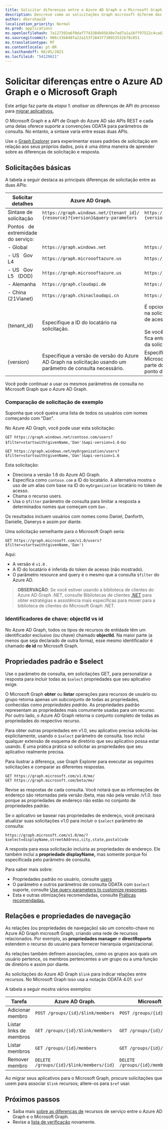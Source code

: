 ```yaml
---
title: Solicitar diferenças entre o Azure AD Graph e o Microsoft Graph
description: Descreve como as solicitações Graph microsoft diferem das solicitações do Azure AD, o que ajuda a migrar aplicativos para o serviço mais novo..
author: dkershaw10
localization_priority: Normal
ms.prod: applications
ms.openlocfilehash: 7a127393a6f0daf7743384b95b30e7ed7a1a16ff97522c4cad3b7d2317599b0c
ms.sourcegitcommit: 986c33b848fa22a153f28437738953532b78c051
ms.translationtype: MT
ms.contentlocale: pt-BR
ms.lasthandoff: 08/05/2021
ms.locfileid: "54129621"
---
```

# <a name="request-differences-between-azure-ad-graph-and-microsoft-graph"></a>Solicitar diferenças entre o Azure AD Graph e o Microsoft Graph

Este artigo faz parte da *etapa 1: analisar as* diferenças de API do processo para [migrar aplicativos.](migrate-azure-ad-graph-planning-checklist.md)

O Microsoft Graph e a API de Graph do Azure AD são APIs REST e cada uma delas oferece suporte a convenções ODATA para parâmetros de consulta. No entanto, a sintaxe varia entre essas duas APIs.

Use o [Graph Explorer](https://aka.ms/ge) para experimentar esses padrões de solicitação em relação aos seus próprios dados, pois é uma ótima maneira de aprender sobre as diferenças de solicitação e resposta.

## <a name="basic-requests"></a>Solicitações básicas

A tabela a seguir destaca as principais diferenças de solicitação entre as duas APIs:

|Solicitar detalhes| Azure AD Graph. | Microsoft Graph |
|---|---|---|
|Sintaxe de solicitação| `https://graph.windows.net/{tenant_id}/` <br> `{resource}?{version}&query-parameters` | `https://graph.microsoft.com/`<br>`{version}/{resource}?query-parameters`|
|Pontos &nbsp; de extremidade do serviço:||
|-&nbsp;Global|`https://graph.windows.net`|`https://graph.microsoft.com`|
|-&nbsp;US &nbsp; Gov &nbsp; L4|`https://graph.microsoftazure.us`|`https://graph.microsoft.us`|
|-&nbsp;US &nbsp; Gov &nbsp; L5 &nbsp; (DOD)|`https://graph.microsoftazure.us`|`https://dod-graph.microsoft.us`|
|-&nbsp;Alemanha|`https://graph.cloudapi.de`|`https://graph.microsoft.de`|
|-&nbsp;China &nbsp; (21Vianet)| `https://graph.chinacloudapi.cn`|`https://microsoftgraph.chinacloudapi.cn`|
|{tenant_id}|Especifique a ID do locatário na solicitação.|É opcional especificar uma ID de locatário na solicitação, pois ela é inferida do token de acesso.<br><br>Se você especificar a ID do locatário, ela fica entre a URL e `{version}` `{resource}` a da solicitação.|
|{version}|Especifique a versão de versão do Azure AD Graph na solicitação usando um parâmetro de consulta necessário.|Especifique a versão de versão do Microsoft Graph na solicitação como parte do caminho da URL logo após o ponto de extremidade do serviço.|

Você pode continuar a usar os mesmos parâmetros de consulta no Microsoft Graph que o Azure AD Graph.

### <a name="example-request-comparison"></a>Comparação de solicitação de exemplo

Suponha que você queira uma lista de todos os usuários com nomes começando com "Dan".

No Azure AD Graph, você pode usar esta solicitação:

`GET https://graph.windows.net/contoso.com/users?$filter=startswith(givenName,'Dan')&api-version=1.6` ou

`GET https://graph.windows.net/myOrganization/users?$filter=startswith(givenName,'Dan')&api-version=1.6`


Esta solicitação:

- Direciona a versão 1.6 do Azure AD Graph.
- Especifica como `contoso.com` a ID do locatário. A alternativa mostra o uso de um alias com base na ID do `myOrganization` locatário no token de acesso.
- Chama o recurso users.
- Usa o `$filter` parâmetro de consulta para limitar a resposta a determinados nomes que começam com `Dan` .

Os resultados incluem usuários com nomes como Daniel, Danforth, Danielle, Danerys e assim por diante.

Uma solicitação semelhante para o Microsoft Graph seria:

`GET https://graph.microsoft.com/v1.0/users?$filter=startswith(givenName,'Dan')`

Aqui:

- A versão é `v1.0` .
- A ID do locatário é inferida do token de acesso (não mostrado).
- O parâmetro resource and query é o mesmo que a consulta `$filter` do Azure AD.

> **OBSERVAÇÃO**: Se você estiver usando a biblioteca de clientes do Azure AD Graph .NET, consulte Bibliotecas de clientes [.NET](migrate-azure-ad-graph-client-libraries.md) para obter estratégias e assistência mais específicas para mover para a biblioteca de clientes do Microsoft Graph .NET.

### <a name="key-identifiers-objectid-vs-id"></a>Identificadores de chave: objectId vs id

No Azure AD Graph, todos os tipos de recursos de entidade têm um identificador exclusivo (ou chave) chamado **objectId**.  Na maior parte (a menos que seja declarado de outra forma), esse mesmo identificador é chamado **de id** no Microsoft Graph.

## <a name="default-properties-and-select"></a>Propriedades padrão e $select

Use o parâmetro de consulta, em solicitações GET, para personalizar a resposta para incluir todas as `$select` propriedades que seu aplicativo exige.

O Microsoft Graph **obter** ou **listar** operações para recursos de usuário ou grupo retorna apenas um subconjunto de todas as propriedades, conhecidas como _propriedades padrão_. As propriedades padrão representam as propriedades mais comumente usadas para um recurso. Por outro lado, o Azure AD Graph retorna o conjunto completo de todas as propriedades do respectivo recurso.

Para obter outras propriedades em v1.0, seu aplicativo precisa solicitá-las explicitamente, usando o `$select` parâmetro de consulta. Isso inclui qualquer extensão de esquema de diretório que seu aplicativo possa estar usando. É uma prática prática só solicitar as propriedades que seu aplicativo realmente precisa.

Para ilustrar a diferença, use Graph Explorer para executar as seguintes solicitações e comparar as diferentes respostas.

```http
GET https://graph.microsoft.com/v1.0/me/
GET https://graph.microsoft.com/beta/me/
```

Revise as respostas de cada consulta. Você notará que as informações de endereço são retornadas pela versão /beta, mas não pela versão /v1.0.  Isso porque as propriedades de endereço não estão no conjunto de propriedades padrão.

Se o aplicativo se basear nas propriedades de endereço, você precisará atualizar suas solicitações v1.0 para incluir o `$select` parâmetro de consulta:

```http
https://graph.microsoft.com/v1.0/me/?$select=displayName,streetAddress,city,state,postalCode
```

A resposta para essa solicitação incluiria as propriedades de endereço.  Ele também inclui a **propriedade displayName,** mas somente porque foi especificada pelo parâmetro de consulta.

Para saber mais sobre:

- Propriedades padrão no usuário, consulte [users](/graph/api/resources/users?view=graph-rest-1.0)
- O parâmetro e outros parâmetros de consulta ODATA com `$select` suporte, consulte [Use query parameters to customize responses](./query-parameters.md).
- Esta e outras otimizações recomendadas, consulte [Práticas recomendadas.](./best-practices-concept.md)

## <a name="relationships-and-navigation-properties"></a>Relações e propriedades de navegação

As relações (ou propriedades de navegação) são um conceito-chave no Azure AD Graph microsoft Graph, criando uma rede de recursos relacionados. Por exemplo, as **propriedades manager** e **directReports** estendem o recurso do usuário para fornecer hierarquia organizacional.

As relações também definem associações, como os grupos aos quais um usuário pertence, os membros pertencentes a um grupo ou a uma função de diretório e assim por diante.

As solicitações do Azure AD Graph `$link` para indicar relações entre recursos.  No Microsoft Graph isso usa a notação ODATA 4.01. `$ref`

A tabela a seguir mostra vários exemplos:

| Tarefa | Azure AD Graph. | Microsoft Graph |
|------|----------------|-----------------|
| Adicionar membro        | ```POST /groups/{id}/$link/members```        | ```POST /groups/{id}/members/$ref```        |
| Listar links de membros | ```GET /groups/{id}/$link/members```         | ```GET /groups/{id}/members/$ref```         |
| Listar membros      | ```GET /groups/{id}/members```                | ```GET /groups/{id}/members```               |
| Remover membro     | ```DELETE /groups/{id}/$link/members/{id}``` | ```DELETE /groups/{id}/members/{id}/$ref``` |

Ao migrar seus aplicativos para o Microsoft Graph, procure solicitações que usem para associar `$link` recursos; altere-os para `$ref` usar.

## <a name="next-steps"></a>Próximos passos

- Saiba mais [sobre as diferenças de](migrate-azure-ad-graph-feature-differences.md) recursos de serviço entre o Azure AD Graph e o Microsoft Graph.
- Revise a [lista de verificação](migrate-azure-ad-graph-planning-checklist.md) novamente.